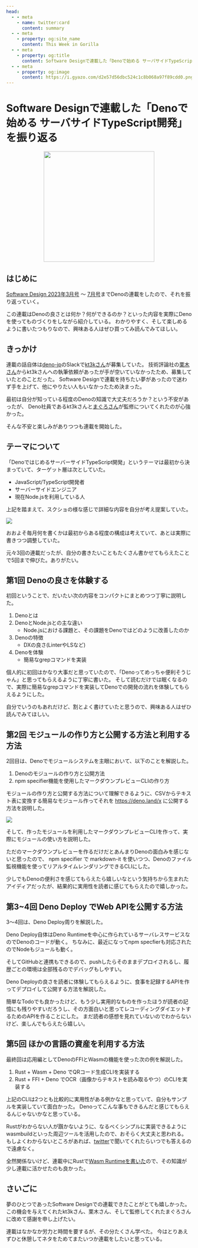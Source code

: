 ```yaml
---
head:
  - - meta
    - name: twitter:card
      content: summary
  - - meta
    - property: og:site_name
      content: This Week in Gorilla
  - - meta
    - property: og:title
      content: Software Designで連載した「Denoで始める サーバサイドTypeScript開発」を振り返る
  - - meta
    - property: og:image
      content: https://i.gyazo.com/d2e57d56dbc524c1c8b068a97f89cdd0.png
---
```


# Software Designで連載した「Denoで始める サーバサイドTypeScript開発」を振り返る

<a href="https://gihyo.jp/magazine/SD/archive/2023/202307" target="_blank">
  <div align="center">
    <img src="http://image.gihyo.co.jp/assets/images/cover/2023/642307.jpg" width=300>
  </div>
</a>

## はじめに
[Software Design 2023年3月号](https://gihyo.jp/magazine/SD/archive/2023/202303) 〜 [7月号](https://gihyo.jp/magazine/SD/archive/2023/202307)までDenoの連載をしたので、それを振り返っていく。

この連載はDenoの良さとは何か？何ができるのか？といった内容を実際にDenoを使ってものづくりをしながら紹介している。
わかりやすく、そして楽しめるように書いたつもりなので、興味ある人はぜひ買ってみ読んでみてほしい。

## きっかけ
連載の話自体は[deno-jp](https://deno-ja.deno.dev)のSlackで[kt3kさん](https://twitter.com/kt3k)が募集していた。
技術評論社の[栗木さん](https://twitter.com/g_krk3)からkt3kさんへの執筆依頼があったが手が空いていなかったため、募集していたとのことだった。
Software Designで連載を持ちたい夢があったので迷わず手を上げて、他にやりたい人もいなかったため決まった。

最初は自分が知っている程度のDenoの知識で大丈夫だろうか？という不安があったが、
Deno社員であるkt3kさんと[まぐろさん](https://twitter.com/yusuktan)が監修についてくれたのが心強かった。

そんな不安と楽しみがありつつも連載を開始した。

## テーマについて
「DenoではじめるサーバーサイドTypeScript開発」というテーマは最初から決まっていて、ターゲット層は次としていた。

- JavaScript/TypeScript開発者
- サーバーサイドエンジニア
- 現在Node.jsを利用している人

上記を踏まえて、スクショの様な感じで詳細な内容を自分が考え提案していた。

![](https://i.gyazo.com/6a490e2afbc67a3309c64935686aaa85.png)

おおよそ毎月何を書くかは最初からある程度の構成は考えていて、あとは実際に書きつつ調整していた。

元々3回の連載だったが、自分の書きたいこともたくさん書かせてもらえたことで5回まで伸びた。ありがたい。

## 第1回 Denoの良さを体験する
初回ということで、だいたい次の内容をコンパクトにまとめつつ丁寧に説明した。

1. Denoとは
2. DenoとNode.jsとの主な違い
    - Node.jsにおける課題と、その課題をDenoではどのように改善したのか
3. Denoの特徴
    - DXの良さ(LinterやLSなど)
4. Denoを体験
    - 簡易なgrepコマンドを実装

個人的に初回はかなり大事だと思っていたので、「Denoってめっちゃ便利そうじゃん」と思ってもらえるように丁寧に書いた。
そして読むだけでは眠くなるので、実際に簡易なgrepコマンドを実装してDenoでの開発の流れを体験してもらえるようにした。

自分でいうのもあれだけど、割とよく書けていたと思うので、興味ある人はぜひ読んでみてほしい。

## 第2回 モジュールの作り方と公開する方法と利用する方法
2回目は、Denoでモジュールシステムを主眼において、以下のことを解説した。

1. Denoのモジュールの作り方と公開方法
2. npm specifier機能を使用したマークダウンプレビューCLIの作り方

モジュールの作り方と公開する方法について理解できるように、CSVからテキスト表に変換する簡易なモジュール作ってそれを https://deno.land/x に公開する方法を説明した。

![](https://i.gyazo.com/e0e32cf8d1906c06d1c0eda98a4fd4fc.png)

そして、作ったモジュールを利用したマークダウンプレビューCLIを作って、実際にモジュールの使い方を説明した。

ただのマークダウンプレビューを作るだけだとあんまりDenoの面白みを感じないと思ったので、
npm specifier で markdown-it を使いつつ、Denoのファイル監視機能を使ってリアルタイムレンダリングできるCLIにした。

少しでもDenoの便利さを感じてもらえたら嬉しいなという気持ちから生まれたアイディアだったが、結果的に実用性を読者に感じてもらえたので嬉しかった。

## 第3~4回 Deno Deploy でWeb APIを公開する方法
3〜4回は、Deno Deploy周りを解説した。

Deno Deploy自体はDeno Runtimeを中心に作られているサーバレスサービスなのでDenoのコードが動く。
ちなみに、最近になってnpm specfierも対応されたのでNodeもジュールも動く。

そしてGitHubと連携もできるので、pushしたらそのままデプロイされるし、履歴ごとの環境は全部残るのでデバッグもしやすい。

Deno Deployの良さを読者に体験してもらえるように、食事を記録するAPIを作ってデプロイして公開する方法を解説した。

簡単なTodoでも良かったけど、もう少し実用的なものを作ったほうが読者の記憶にも残りやすいだろうし、その方面白いと思ってレコーディングダイエットするためのAPIを作ることにした。
まだ読者の感想を見れていないのでわからないけど、楽しんでもらえたら嬉しい。

## 第5回 ほかの言語の資産を利用する方法
最終回は応用編としてDenoのFFIとWasmの機能を使った次の例を解説した。

1. Rust + Wasm + Deno でQRコード生成CLIを実装する
2. Rust + FFI + Deno でOCR（画像からテキストを読み取るやつ）のCLIを実装する

上記のCLIは2つとも比較的に実用性がある例かなと思っていて、自分もサンプルを実装していて面白かった。
Denoってこんな事もできるんだと感じてもらえるんじゃないかなと思っている。

Rustがわからない人が躓かないように、なるべくシンプルに実装できるようにwasmbuildといった周辺ツールを活用したので、おそらく大丈夫と思われる。
もしよくわからないところがあれば、[twitter](https://twitter.com/gorilla0513)で聞いてくれたらいつでも答えるので遠慮なく。

全然関係ないけど、連載中にRustで[Wasm Runtimeを書いた](https://zenn.dev/skanehira/articles/2023-04-23-rust-wasm-runtime)ので、その知識が少し連載に活かせたのも良かった。

## さいごに
夢のひとつであったSoftware Designでの連載できたことがとても嬉しかった。
この機会を与えてくれたkt3kさん、栗木さん、そして監修してくれたまぐろさんに改めて感謝を申し上げたい。

連載はなかなか労力と時間を要するが、その分たくさん学べた。
今はとりあえずひと休憩してネタをためてまたいつか連載をしたいと思っている。
